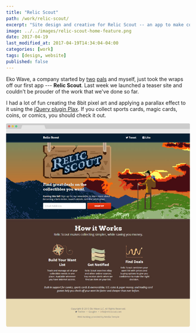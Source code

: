 ```yaml
---
title: "Relic Scout"
path: /work/relic-scout/
excerpt: "Site design and creative for Relic Scout -- an app to make collecting simpler, while saving you money."
image: ../../images/relic-scout-home-feature.png
date: 2017-04-19
last_modified_at: 2017-04-19T14:34:04-04:00
categories: [work]
tags: [design, website]
published: false
---
```


Eko Wave, a company started by [two](https://twitter.com/endonend) [pals](https://twitter.com/bjpmba) and myself, just took the wraps off our first app --- **Relic Scout**. Last week we launched a teaser site and couldn't be prouder of the work that we've done so far.

I had a lot of fun creating the 8bit pixel art and applying a parallax effect to it using the [jQuery plugin Plax](https://github.com/cameronmcefee/plax). If you collect sports cards, magic cards, coins, or comics, you should check it out.

![Relic Scout homepage screenshot](../../images/relic-scout-browser-750.jpg)
